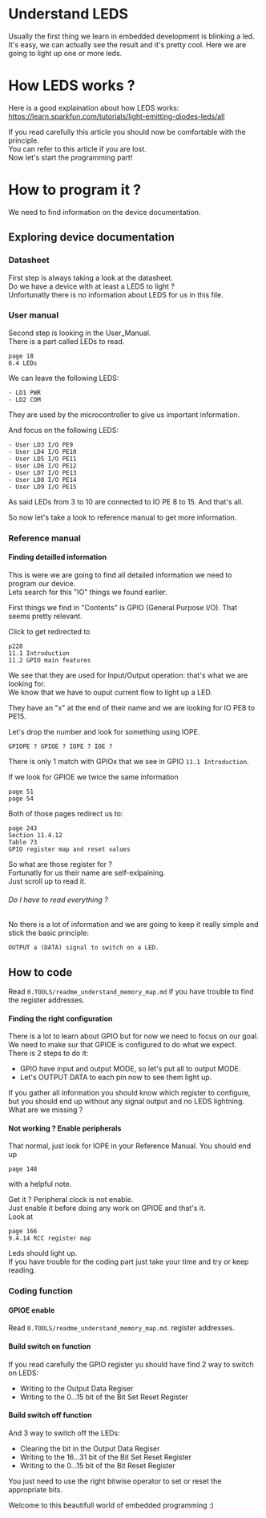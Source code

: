 # Understand LEDS
Usually the first thing we learn in embedded development is blinking a led. \
It's easy, we can actually see the result and it's pretty cool.
Here we are going to light up one or more leds.

# How LEDS works ?
Here is a good explaination about how LEDS works:\
https://learn.sparkfun.com/tutorials/light-emitting-diodes-leds/all

If you read carefully this article you should now be comfortable with the
principle. \
You can refer to this article if you are lost. \
Now let's start the programming part!

# How to program it ?
We need to find information on the device documentation.

## Exploring device documentation
### Datasheet
First step is always taking a look at the datasheet. \
Do we have a device with at least a LEDS to light ? \
Unfortunatly there is no information about LEDS for us in this file.

### User manual
Second step is looking in the User_Manual.\
There is a part called LEDs to read.

	page 18
	6.4 LEDs

We can leave the following LEDS:

	- LD1 PWR
	- LD2 COM

They are used by the microcontroller to give us important information.

And focus on the following LEDS:

	- User LD3 I/O PE9
	- User LD4 I/O PE10
	- User LD5 I/O PE11
	- User LD6 I/O PE12
	- User LD7 I/O PE13
	- User LD8 I/O PE14
	- User LD9 I/O PE15

As said LEDs from 3 to 10 are connected to IO PE 8 to 15.
And that's all.

So now let's take a look to reference manual to get more information.

### Reference manual
#### Finding detailled information
This is were we are going to find all detailed information we need to program 
our device. \
Lets search for this "IO" things we found earlier.

First things we find in "Contents" is GPIO (General Purpose I/O). 
That seems pretty relevant. 

Click to get redirected to 

	p228
	11.1 Introduction
	11.2 GPIO main features

We see that they are used for Input/Output operation: that's what we are 
looking for. \
We know that we have to ouput current flow to light up a LED.

They have an "x" at the end of their name and we are looking for IO PE8 to 
PE15.

Let's drop the number and look for something using IOPE.

	GPIOPE ? GPIOE ? IOPE ? IOE ?

There is only 1 match with GPIOx that we see in GPIO `11.1 Introduction`.

If we look for GPIOE we twice the same information 

	page 51 
	page 54

Both of those pages redirect us to:

	page 243
	Section 11.4.12
	Table 73
	GPIO register map and reset values

So what are those register for ? \
Fortunatly for us their name are self-exlpaining. \
Just scroll up to read it.

###### Do I have to read everything ?
No there is a lot of information and we are going to keep it really simple and 
stick the basic principle:

	OUTPUT a (DATA) signal to switch on a LED.

## How to code
Read `0.TOOLS/readme_understand_memory_map.md` if you have trouble to find the 
register addresses.

#### Finding the right configuration
There is a lot to learn about GPIO but for now we need to focus on our goal.\
We need to make sur that GPIOE is configured to do what we expect. \
There is 2 steps to do it:

- GPIO have input and output MODE, so let's put all to output MODE.
- Let's OUTPUT DATA to each pin now to see them light up.

If you gather all information you should know which register to configure, but 
you should end up without any signal output and no LEDS lightning. \
What are we missing ?

#### Not working ? Enable peripherals
That normal, just look for IOPE in your Reference Manual.
You should end up 

	page 148

with a helpful note.

Get it ?
Peripheral clock is not enable. \
Just enable it before doing any work on GPIOE and that's it. \
Look at 

	page 166
	9.4.14 RCC register map

Leds should light up. \
If you have trouble for the coding part just take your time and try or keep 
reading.

### Coding function
#### GPIOE enable
Read `0.TOOLS/readme_understand_memory_map.md`.
register addresses.
#### Build switch on function
If you read carefully the GPIO register yu should have find 2 way to switch on 
LEDS:

- Writing to the Output Data Regiser
- Writing to the 0...15 bit of the Bit Set Reset Register

#### Build switch off function
And 3 way to switch off the LEDs:

- Clearing the bit in the Output Data Regiser
- Writing to the 16...31 bit of the Bit Set Reset Register
- Writing to the 0...15 bit of the Bit Reset Register

You just need to use the right bitwise operator to set or reset the 
appropriate bits.

Welcome to this beautifull world of embedded programming :)
